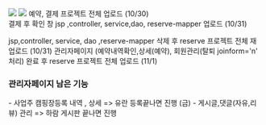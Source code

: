 
<img src="https://capsule-render.vercel.app/api?type=waving&color=auto&height=200&section=header&text=지훈Branch기록&fontSize=90" />
<img src="https://img.shields.io/badge/Eclipse-2C2255?style=flat&logo=eclipseide&logoColor=white"/>
예약, 결제 프로젝트 전체 업로드 (10/30) <br>
결제 후 확인 창 jsp ,controller, service,dao, reserve-mapper 업로드 (10/31) 

jsp,controller, service, dao ,reserve-mapper 삭제 후 reserve 프로젝트 전체 재업로드 (10/31)
관리자페이지 (예약내역확인,상세(예약), 회원관리(탈퇴 joinform='n' 처리) 완료 후 reserve 프로젝트 전체 업로드 (11/1)
<h3>관리자페이지 남은 기능</h3>
- 사업주 캠핑장등록 내역 , 상세  => 유란 등록끝나면 진행 (금) 
- 게시글,댓글(자유,리뷰) 관리 => 하람 게시판 끝나면 진행 
